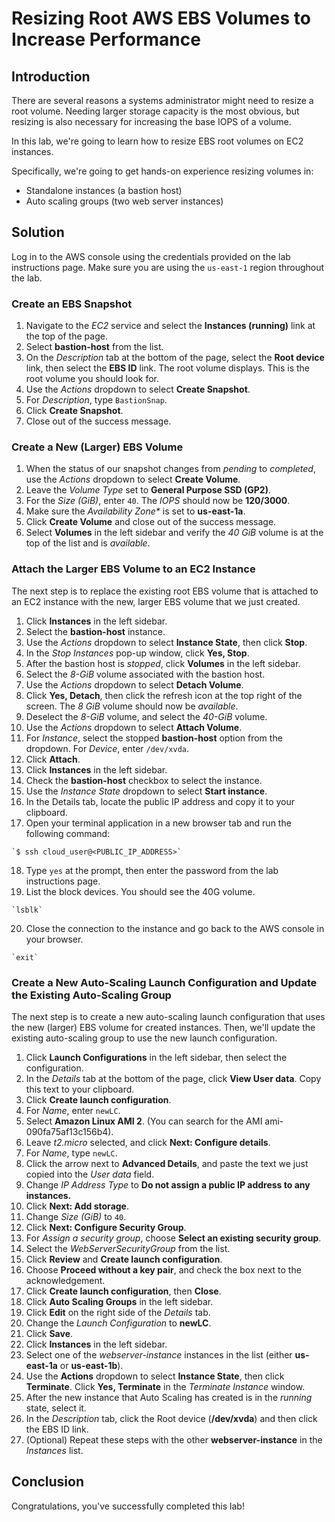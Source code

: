 ﻿
# Resizing Root AWS EBS Volumes to Increase Performance

## Introduction

There are several reasons a systems administrator might need to resize a root volume. Needing larger storage capacity is the most obvious, but resizing is also necessary for increasing the base IOPS of a volume.

In this lab, we're going to learn how to resize EBS root volumes on EC2 instances.

Specifically, we're going to get hands-on experience resizing volumes in:

-   Standalone instances (a bastion host)
-   Auto scaling groups (two web server instances)

## Solution

Log in to the AWS console using the credentials provided on the lab instructions page. Make sure you are using the  `us-east-1`  region throughout the lab.

### Create an EBS Snapshot

1.  Navigate to the  _EC2_  service and select the  **Instances (running)**  link at the top of the page.
2.  Select  **bastion-host**  from the list.
3.  On the  _Description_  tab at the bottom of the page, select the  **Root device**  link, then select the  **EBS ID**  link. The root volume displays. This is the root volume you should look for.
4.  Use the  _Actions_  dropdown to select  **Create Snapshot**.
5.  For  _Description_, type  `BastionSnap`.
6.  Click  **Create Snapshot**.
7.  Close out of the success message.

### Create a New (Larger) EBS Volume

1.  When the status of our snapshot changes from  _pending_  to  _completed_, use the  _Actions_  dropdown to select  **Create Volume**.
2.  Leave the  _Volume Type_  set to  **General Purpose SSD (GP2)**.
3.  For the  _Size (GiB)_, enter  `40`. The  _IOPS_  should now be  **120/3000**.
4.  Make sure the  _Availability Zone*_  is set to  **us-east-1a**.
5.  Click  **Create Volume**  and close out of the success message.
6.  Select  **Volumes**  in the left sidebar and verify the  _40 GiB_  volume is at the top of the list and is  _available_.

### Attach the Larger EBS Volume to an EC2 Instance

The next step is to replace the existing root EBS volume that is attached to an EC2 instance with the new, larger EBS volume that we just created.

1.  Click  **Instances**  in the left sidebar.
2.  Select the  **bastion-host**  instance.
3.  Use the  _Actions_  dropdown to select  **Instance State**, then click  **Stop**.
4.  In the  _Stop Instances_  pop-up window, click  **Yes, Stop**.
5.  After the bastion host is  _stopped_, click  **Volumes**  in the left sidebar.
6.  Select the  _8-GiB_  volume associated with the bastion host.
7.  Use the  _Actions_  dropdown to select  **Detach Volume**.
8.  Click  **Yes, Detach**, then click the refresh icon at the top right of the screen. The  _8 GiB_  volume should now be  _available_.
9.  Deselect the  _8-GiB_  volume, and select the  _40-GiB_  volume.
10.  Use the  _Actions_  dropdown to select  **Attach Volume**.
11.  For  _Instance_, select the stopped  **bastion-host**  option from the dropdown. For  _Device_, enter  `/dev/xvda`.
12.  Click  **Attach**.
13.  Click  **Instances**  in the left sidebar.
14.  Check the  **bastion-host**  checkbox to select the instance.
15.  Use the  _Instance State_  dropdown to select  **Start instance**.
16.  In the Details tab, locate the public IP address and copy it to your clipboard.
17.  Open your terminal application in a new browser tab and run the following command:
    
    `$ ssh cloud_user@<PUBLIC_IP_ADDRESS>`
    
18.  Type  `yes`  at the prompt, then enter the password from the lab instructions page.
19.  List the block devices. You should see the 40G volume.
    
    `lsblk`
    
20.  Close the connection to the instance and go back to the AWS console in your browser.
    
    `exit`
    

### Create a New Auto-Scaling Launch Configuration and Update the Existing Auto-Scaling Group

The next step is to create a new auto-scaling launch configuration that uses the new (larger) EBS volume for created instances. Then, we'll update the existing auto-scaling group to use the new launch configuration.

1.  Click  **Launch Configurations**  in the left sidebar, then select the configuration.
2.  In the  _Details_  tab at the bottom of the page, click  **View User data**. Copy this text to your clipboard.
3.  Click  **Create launch configuration**.
4.  For  _Name_, enter  `newLC`.
5.  Select  **Amazon Linux AMI 2**. (You can search for the AMI ami-090fa75af13c156b4).
6.  Leave  _t2.micro_  selected, and click  **Next: Configure details**.
7.  For  _Name_, type  `newLC`.
8.  Click the arrow next to  **Advanced Details**, and paste the text we just copied into the  _User data_  field.
9.  Change  _IP Address Type_  to  **Do not assign a public IP address to any instances.**
10.  Click  **Next: Add storage**.
11.  Change  _Size (GiB)_  to  `40`.
12.  Click  **Next: Configure Security Group**.
13.  For  _Assign a security group_, choose  **Select an existing security group**.
14.  Select the  _WebServerSecurityGroup_  from the list.
15.  Click  **Review**  and  **Create launch configuration**.
16.  Choose  **Proceed without a key pair**, and check the box next to the acknowledgement.
17.  Click  **Create launch configuration**, then  **Close**.
18.  Click  **Auto Scaling Groups**  in the left sidebar.
19.  Click  **Edit**  on the right side of the  _Details_  tab.
20.  Change the  _Launch Configuration_  to  **newLC**.
21.  Click  **Save**.
22.  Click  **Instances**  in the left sidebar.
23.  Select one of the  _webserver-instance_  instances in the list (either  **us-east-1a**  or  **us-east-1b**).
24.  Use the  **Actions**  dropdown to select  **Instance State**, then click  **Terminate**. Click  **Yes, Terminate**  in the  _Terminate Instance_  window.
25.  After the new instance that Auto Scaling has created is in the  _running_  state, select it.
26.  In the  _Description_  tab, click the Root device (**/dev/xvda**) and then click the EBS ID link.
27.  (Optional) Repeat these steps with the other  **webserver-instance**  in the  _Instances_  list.

## Conclusion

Congratulations, you've successfully completed this lab!
